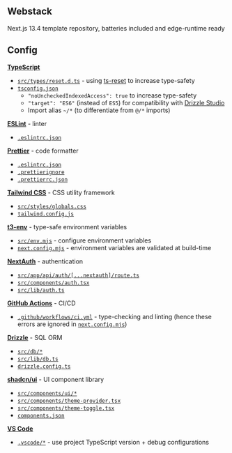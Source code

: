 ## Webstack

Next.js 13.4 template repository, batteries included and edge-runtime ready

## Config

[**TypeScript**](https://www.typescriptlang.org/)

- [`src/types/reset.d.ts`](src/types/reset.d.ts) - using [ts-reset](https://github.com/total-typescript/ts-reset) to increase type-safety
- [`tsconfig.json`](tsconfig.json)
  - `"noUncheckedIndexedAccess": true` to increase type-safety
  - `"target": "ES6"` (instead of `ES5`) for compatibility with [Drizzle Studio](https://orm.drizzle.team/drizzle-studio/overview)
  - Import alias `~/*` (to differentiate from `@/*` imports)

[**ESLint**](https://eslint.org/) - linter

- [`.eslintrc.json`](.eslintrc.json)

[**Prettier**](https://prettier.io/) - code formatter

- [`.eslintrc.json`](.eslintrc.json)
- [`.prettierignore`](.prettierignore)
- [`.prettierrc.json`](.prettierrc.json)

[**Tailwind CSS**](https://tailwindcss.com/) - CSS utility framework

- [`src/styles/globals.css`](src/styles/globals.css)
- [`tailwind.config.js`](tailwind.config.js)

[**t3-env**](https://github.com/t3-oss/t3-env) - type-safe environment variables

- [`src/env.mjs`](src/env.mjs) - configure environment variables
- [`next.config.mjs`](next.config.mjs) - environment variables are validated at build-time

[**NextAuth**](https://next-auth.js.org/) - authentication

- [`src/app/api/auth/[...nextauth]/route.ts`](src/app/api/auth/[...nextauth]/route.ts)
- [`src/components/auth.tsx`](src/components/auth.tsx)
- [`src/lib/auth.ts`](src/lib/auth.ts)

[**GitHub Actions**](https://github.com/features/actions) - CI/CD

- [`.github/workflows/ci.yml`](.github/workflows/ci.yml) - type-checking and linting (hence these errors are ignored in [`next.config.mjs`](next.config.mjs))

[**Drizzle**](https://orm.drizzle.team/) - SQL ORM

- [`src/db/*`](src/db/)
- [`src/lib/db.ts`](src/lib/db.ts)
- [`drizzle.config.ts`](drizzle.config.ts)

[**shadcn/ui**](https://ui.shadcn.com/) - UI component library

- [`src/components/ui/*`](src/components/ui/)
- [`src/components/theme-provider.tsx`](src/components/theme-provider.tsx)
- [`src/components/theme-toggle.tsx`](src/components/theme-provider.tsx)
- [`components.json`](components.json)

[**VS Code**](https://code.visualstudio.com/)

- [`.vscode/*`](.vscode/) - use project TypeScript version + debug configurations
